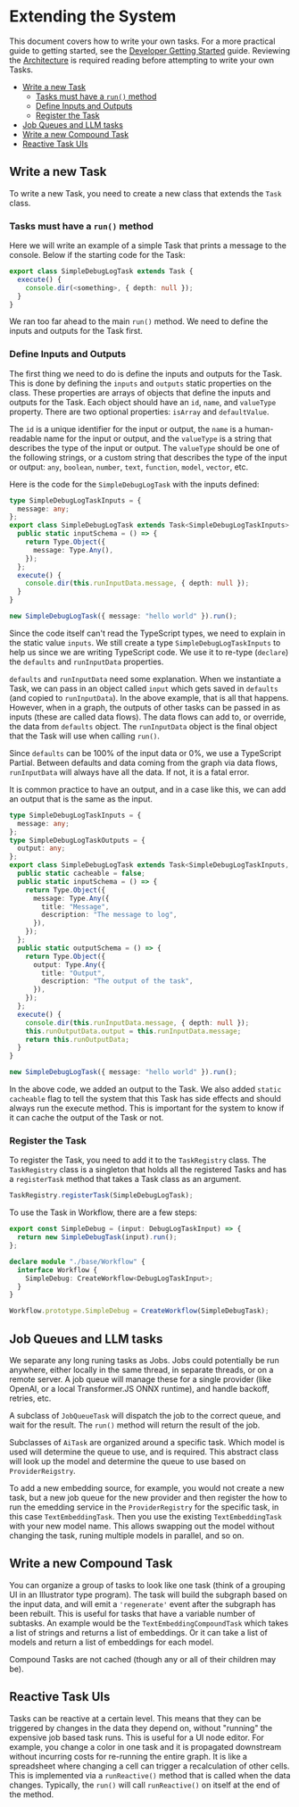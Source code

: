 # Extending the System

This document covers how to write your own tasks. For a more practical guide to getting started, see the [Developer Getting Started](./01_getting_started.md) guide. Reviewing the [Architecture](02_architecture.md) is required reading before attempting to write your own Tasks.

- [Write a new Task](#write-a-new-task)
  - [Tasks must have a `run()` method](#tasks-must-have-a-run-method)
  - [Define Inputs and Outputs](#define-inputs-and-outputs)
  - [Register the Task](#register-the-task)
- [Job Queues and LLM tasks](#job-queues-and-llm-tasks)
- [Write a new Compound Task](#write-a-new-compound-task)
- [Reactive Task UIs](#reactive-task-uis)

## Write a new Task

To write a new Task, you need to create a new class that extends the `Task` class.

### Tasks must have a `run()` method

Here we will write an example of a simple Task that prints a message to the console. Below if the starting code for the Task:

```ts
export class SimpleDebugLogTask extends Task {
  execute() {
    console.dir(<something>, { depth: null });
  }
}
```

We ran too far ahead to the main `run()` method. We need to define the inputs and outputs for the Task first.

### Define Inputs and Outputs

The first thing we need to do is define the inputs and outputs for the Task. This is done by defining the `inputs` and `outputs` static properties on the class. These properties are arrays of objects that define the inputs and outputs for the Task. Each object should have an `id`, `name`, and `valueType` property. There are two optional properties: `isArray` and `defaultValue`.

The `id` is a unique identifier for the input or output, the `name` is a human-readable name for the input or output, and the `valueType` is a string that describes the type of the input or output. The `valueType` should be one of the following strings, or a custom string that describes the type of the input or output: `any`, `boolean`, `number`, `text`, `function`, `model`, `vector`, etc.

Here is the code for the `SimpleDebugLogTask` with the inputs defined:

```ts
type SimpleDebugLogTaskInputs = {
  message: any;
};
export class SimpleDebugLogTask extends Task<SimpleDebugLogTaskInputs> {
  public static inputSchema = () => {
    return Type.Object({
      message: Type.Any(),
    });
  };
  execute() {
    console.dir(this.runInputData.message, { depth: null });
  }
}

new SimpleDebugLogTask({ message: "hello world" }).run();
```

Since the code itself can't read the TypeScript types, we need to explain in the static value `inputs`. We still create a type `SimpleDebugLogTaskInputs` to help us since we are writing TypeScript code. We use it to re-type (`declare`) the `defaults` and `runInputData` properties.

`defaults` and `runInputData` need some explanation. When we instantiate a Task, we can pass in an object called `input` which gets saved in `defaults` (and copied to `runInputData`). In the above example, that is all that happens. However, when in a graph, the outputs of other tasks can be passed in as inputs (these are called data flows). The data flows can add to, or override, the data from `defaults` object. The `runInputData` object is the final object that the Task will use when calling `run()`.

Since `defaults` can be 100% of the input data or 0%, we use a TypeScript Partial. Between defaults and data coming from the graph via data flows, `runInputData` will always have all the data. If not, it is a fatal error.

It is common practice to have an output, and in a case like this, we can add an output that is the same as the input.

```ts
type SimpleDebugLogTaskInputs = {
  message: any;
};
type SimpleDebugLogTaskOutputs = {
  output: any;
};
export class SimpleDebugLogTask extends Task<SimpleDebugLogTaskInputs, SimpleDebugLogTaskOutputs> {
  public static cacheable = false;
  public static inputSchema = () => {
    return Type.Object({
      message: Type.Any({
        title: "Message",
        description: "The message to log",
      }),
    });
  };
  public static outputSchema = () => {
    return Type.Object({
      output: Type.Any({
        title: "Output",
        description: "The output of the task",
      }),
    });
  };
  execute() {
    console.dir(this.runInputData.message, { depth: null });
    this.runOutputData.output = this.runInputData.message;
    return this.runOutputData;
  }
}

new SimpleDebugLogTask({ message: "hello world" }).run();
```

In the above code, we added an output to the Task. We also added `static cacheable` flag to tell the system that this Task has side effects and should always run the execute method. This is important for the system to know if it can cache the output of the Task or not.

### Register the Task

To register the Task, you need to add it to the `TaskRegistry` class. The `TaskRegistry` class is a singleton that holds all the registered Tasks and has a `registerTask` method that takes a Task class as an argument.

```ts
TaskRegistry.registerTask(SimpleDebugLogTask);
```

To use the Task in Workflow, there are a few steps:

```ts
export const SimpleDebug = (input: DebugLogTaskInput) => {
  return new SimpleDebugTask(input).run();
};

declare module "./base/Workflow" {
  interface Workflow {
    SimpleDebug: CreateWorkflow<DebugLogTaskInput>;
  }
}

Workflow.prototype.SimpleDebug = CreateWorkflow(SimpleDebugTask);
```

## Job Queues and LLM tasks

We separate any long runing tasks as Jobs. Jobs could potentially be run anywhere, either locally in the same thread, in separate threads, or on a remote server. A job queue will manage these for a single provider (like OpenAI, or a local Transformer.JS ONNX runtime), and handle backoff, retries, etc.

A subclass of `JobQueueTask` will dispatch the job to the correct queue, and wait for the result. The `run()` method will return the result of the job.

Subclasses of `AiTask` are organized around a specific task. Which model is used will determine the queue to use, and is required. This abstract class will look up the model and determine the queue to use based on `ProviderReigstry`.

To add a new embedding source, for example, you would not create a new task, but a new job queue for the new provider and then register the how to run the emedding service in the `ProviderRegistry` for the specific task, in this case `TextEmbeddingTask`. Then you use the existing `TextEmbeddingTask` with your new model name. This allows swapping out the model without changing the task, runing multiple models in parallel, and so on.

## Write a new Compound Task

You can organize a group of tasks to look like one task (think of a grouping UI in an Illustrator type program). The task will build the subgraph based on the input data, and will emit a `'regenerate'` event after the subgraph has been rebuilt. This is useful for tasks that have a variable number of subtasks. An example would be the `TextEmbeddingCompoundTask` which takes a list of strings and returns a list of embeddings. Or it can take a list of models and return a list of embeddings for each model.

Compound Tasks are not cached (though any or all of their children may be).

## Reactive Task UIs

Tasks can be reactive at a certain level. This means that they can be triggered by changes in the data they depend on, without "running" the expensive job based task runs. This is useful for a UI node editor. For example, you change a color in one task and it is propagated downstream without incurring costs for re-running the entire graph. It is like a spreadsheet where changing a cell can trigger a recalculation of other cells. This is implemented via a `runReactive()` method that is called when the data changes. Typically, the `run()` will call `runReactive()` on itself at the end of the method.
